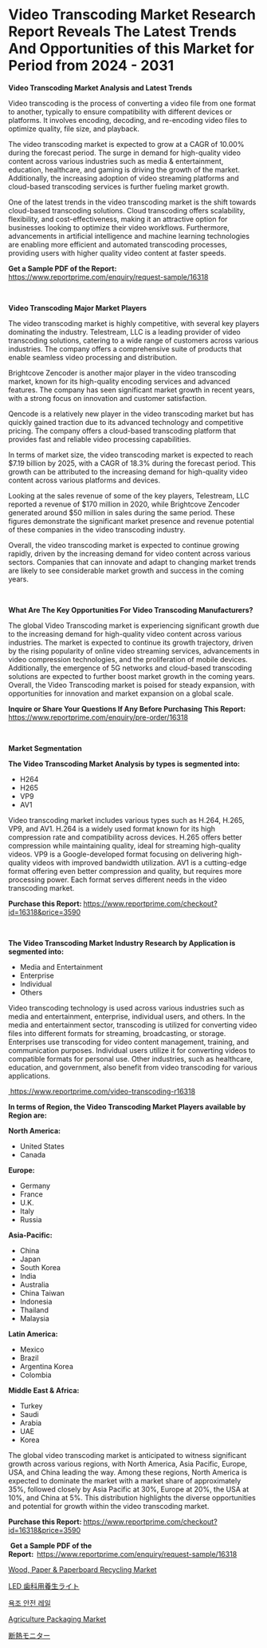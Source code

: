 <p><h1>Video Transcoding Market Research Report Reveals The Latest Trends And Opportunities of this Market for Period from 2024 - 2031</h1></p><p><strong>Video Transcoding Market Analysis and Latest Trends</strong></p>
<p><p>Video transcoding is the process of converting a video file from one format to another, typically to ensure compatibility with different devices or platforms. It involves encoding, decoding, and re-encoding video files to optimize quality, file size, and playback.</p><p>The video transcoding market is expected to grow at a CAGR of 10.00% during the forecast period. The surge in demand for high-quality video content across various industries such as media & entertainment, education, healthcare, and gaming is driving the growth of the market. Additionally, the increasing adoption of video streaming platforms and cloud-based transcoding services is further fueling market growth.</p><p>One of the latest trends in the video transcoding market is the shift towards cloud-based transcoding solutions. Cloud transcoding offers scalability, flexibility, and cost-effectiveness, making it an attractive option for businesses looking to optimize their video workflows. Furthermore, advancements in artificial intelligence and machine learning technologies are enabling more efficient and automated transcoding processes, providing users with higher quality video content at faster speeds.</p></p>
<p><strong>Get a Sample PDF of the Report:&nbsp;</strong> <a href="https://www.reportprime.com/enquiry/request-sample/16318">https://www.reportprime.com/enquiry/request-sample/16318</a></p>
<p>&nbsp;</p>
<p><strong>Video Transcoding Major Market Players</strong></p>
<p><p>The video transcoding market is highly competitive, with several key players dominating the industry. Telestream, LLC is a leading provider of video transcoding solutions, catering to a wide range of customers across various industries. The company offers a comprehensive suite of products that enable seamless video processing and distribution.</p><p>Brightcove Zencoder is another major player in the video transcoding market, known for its high-quality encoding services and advanced features. The company has seen significant market growth in recent years, with a strong focus on innovation and customer satisfaction.</p><p>Qencode is a relatively new player in the video transcoding market but has quickly gained traction due to its advanced technology and competitive pricing. The company offers a cloud-based transcoding platform that provides fast and reliable video processing capabilities.</p><p>In terms of market size, the video transcoding market is expected to reach $7.19 billion by 2025, with a CAGR of 18.3% during the forecast period. This growth can be attributed to the increasing demand for high-quality video content across various platforms and devices.</p><p>Looking at the sales revenue of some of the key players, Telestream, LLC reported a revenue of $170 million in 2020, while Brightcove Zencoder generated around $50 million in sales during the same period. These figures demonstrate the significant market presence and revenue potential of these companies in the video transcoding industry.</p><p>Overall, the video transcoding market is expected to continue growing rapidly, driven by the increasing demand for video content across various sectors. Companies that can innovate and adapt to changing market trends are likely to see considerable market growth and success in the coming years.</p></p>
<p>&nbsp;</p>
<p><strong>What Are The Key Opportunities For Video Transcoding Manufacturers?</strong></p>
<p><p>The global Video Transcoding market is experiencing significant growth due to the increasing demand for high-quality video content across various industries. The market is expected to continue its growth trajectory, driven by the rising popularity of online video streaming services, advancements in video compression technologies, and the proliferation of mobile devices. Additionally, the emergence of 5G networks and cloud-based transcoding solutions are expected to further boost market growth in the coming years. Overall, the Video Transcoding market is poised for steady expansion, with opportunities for innovation and market expansion on a global scale.</p></p>
<p><strong>Inquire or Share Your Questions If Any Before Purchasing This Report:</strong> <a href="https://www.reportprime.com/enquiry/pre-order/16318">https://www.reportprime.com/enquiry/pre-order/16318</a></p>
<p>&nbsp;</p>
<p><strong>Market Segmentation</strong></p>
<p><strong>The Video Transcoding Market Analysis by types is segmented into:</strong></p>
<p><ul><li>H264</li><li>H265</li><li>VP9</li><li>AV1</li></ul></p>
<p><p>Video transcoding market includes various types such as H.264, H.265, VP9, and AV1. H.264 is a widely used format known for its high compression rate and compatibility across devices. H.265 offers better compression while maintaining quality, ideal for streaming high-quality videos. VP9 is a Google-developed format focusing on delivering high-quality videos with improved bandwidth utilization. AV1 is a cutting-edge format offering even better compression and quality, but requires more processing power. Each format serves different needs in the video transcoding market.</p></p>
<p><strong>Purchase this Report:&nbsp;</strong><a href="https://www.reportprime.com/checkout?id=16318&price=3590">https://www.reportprime.com/checkout?id=16318&price=3590</a></p>
<p>&nbsp;</p>
<p><strong>The Video Transcoding Market Industry Research by Application is segmented into:</strong></p>
<p><ul><li>Media and Entertainment</li><li>Enterprise</li><li>Individual</li><li>Others</li></ul></p>
<p><p>Video transcoding technology is used across various industries such as media and entertainment, enterprise, individual users, and others. In the media and entertainment sector, transcoding is utilized for converting video files into different formats for streaming, broadcasting, or storage. Enterprises use transcoding for video content management, training, and communication purposes. Individual users utilize it for converting videos to compatible formats for personal use. Other industries, such as healthcare, education, and government, also benefit from video transcoding for various applications.</p></p>
<p><a href="https://www.reportprime.com/video-transcoding-r16318">&nbsp;https://www.reportprime.com/video-transcoding-r16318</a></p>
<p><strong>In terms of Region, the Video Transcoding Market Players available by Region are:</strong></p>
<p>
    <p> <strong> North America: </strong>
        <ul>
            <li>United States</li>
            <li>Canada</li>
        </ul>
        </p> 
    <p> <strong> Europe: </strong>
        <ul>
            <li>Germany</li>
            <li>France</li>
            <li>U.K.</li>
            <li>Italy</li>
            <li>Russia</li>
        </ul>
        </p> 
    <p> <strong> Asia-Pacific: </strong>
        <ul>
            <li>China</li>
            <li>Japan</li>
            <li>South Korea</li>
            <li>India</li>
            <li>Australia</li>
            <li>China Taiwan</li>
            <li>Indonesia</li>
            <li>Thailand</li>
            <li>Malaysia</li>
        </ul>
        </p> 
    <p> <strong> Latin America: </strong>
        <ul>
            <li>Mexico</li>
            <li>Brazil</li>
            <li>Argentina Korea</li>
            <li>Colombia</li>
        </ul>
        </p> 
    <p> <strong> Middle East & Africa: </strong>
        <ul>
            <li>Turkey</li>
            <li>Saudi</li>
            <li>Arabia</li>
            <li>UAE</li>
            <li>Korea</li>
        </ul>
    </p>
    </p>
<p><p>The global video transcoding market is anticipated to witness significant growth across various regions, with North America, Asia Pacific, Europe, USA, and China leading the way. Among these regions, North America is expected to dominate the market with a market share of approximately 35%, followed closely by Asia Pacific at 30%, Europe at 20%, the USA at 10%, and China at 5%. This distribution highlights the diverse opportunities and potential for growth within the video transcoding market.</p></p>
<p><strong>Purchase this Report: </strong><a href="https://www.reportprime.com/checkout?id=16318&price=3590">https://www.reportprime.com/checkout?id=16318&price=3590</a></p>
<p>&nbsp;<strong>Get a Sample PDF of the Report:&nbsp;&nbsp;</strong><a href="https://www.reportprime.com/enquiry/request-sample/16318">https://www.reportprime.com/enquiry/request-sample/16318</a></p>
<p><strong></strong></p>
<p><p><a href="https://github.com/jodemen/Market-Research-Report-List-2/blob/main/wood-paper-paperboard-recycling-market.md">Wood, Paper & Paperboard Recycling Market</a></p><p><a href="https://github.com/joaejkdzgyljvo6/Market-Research-Report-List-1/blob/main/128144526274.md">LED 歯科用養生ライト</a></p><p><a href="https://medium.com/@gummibear5656757/%EC%9A%95%EC%A1%B0-%EC%95%88%EC%A0%84-%EB%82%9C%EA%B0%84-%EC%8B%9C%EC%9E%A5-%EA%B7%9C%EB%AA%A8%EB%8A%94-%EA%B8%80%EB%A1%9C%EB%B2%8C-%EC%82%B0%EC%97%85%EC%97%90%EC%84%9C-%EC%B5%9C%EC%A0%81%EC%9D%98-%EB%A7%88%EC%BC%80%ED%8C%85-%EC%B1%84%EB%84%90%EC%9D%84-%EB%B3%B4%EC%97%AC%EC%A4%8D%EB%8B%88%EB%8B%A4-5431ba18daee">욕조 안전 레일</a></p><p><a href="https://github.com/Sarissaschmalingtr6fz2739/Market-Research-Report-List-2/blob/main/agriculture-packaging-market.md">Agriculture Packaging Market</a></p><p><a href="https://medium.com/@rusty-marie2024/%E6%96%AD%E7%86%B1%E7%9B%A3%E8%A6%96%E5%B8%82%E5%A0%B4%E3%83%AC%E3%83%9D%E3%83%BC%E3%83%88%E3%81%AF-%E3%81%93%E3%81%AE%E5%B8%82%E5%A0%B4%E3%81%AE%E6%9C%80%E6%96%B0%E3%81%AE%E3%83%88%E3%83%AC%E3%83%B3%E3%83%89%E3%81%A8%E6%88%90%E9%95%B7%E6%A9%9F%E4%BC%9A%E3%82%92%E6%98%8E%E3%82%89%E3%81%8B%E3%81%AB%E3%81%97%E3%81%BE%E3%81%99-362cb925d3e2">断熱モニター</a></p></p>
